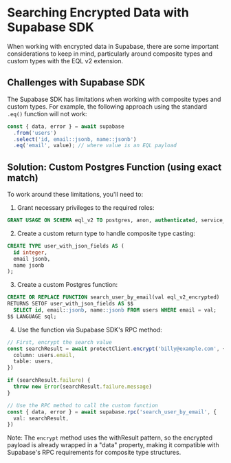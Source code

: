 # Searching Encrypted Data with Supabase SDK

When working with encrypted data in Supabase, there are some important considerations to keep in mind, particularly around composite types and custom types with the EQL v2 extension.

## Challenges with Supabase SDK

The Supabase SDK has limitations when working with composite types and custom types. For example, the following approach using the standard `.eq()` function will not work:

```typescript
const { data, error } = await supabase
  .from('users')
  .select('id, email::jsonb, name::jsonb')
  .eq('email', value); // where value is an EQL payload
```

## Solution: Custom Postgres Function (using exact match)

To work around these limitations, you'll need to:

1. Grant necessary privileges to the required roles:
```sql
GRANT USAGE ON SCHEMA eql_v2 TO postgres, anon, authenticated, service_role, dashboard_user;
```

2. Create a custom return type to handle composite type casting:
```sql
CREATE TYPE user_with_json_fields AS (
  id integer,
  email jsonb,
  name jsonb
);
```

3. Create a custom Postgres function:
```sql
CREATE OR REPLACE FUNCTION search_user_by_email(val eql_v2_encrypted)
RETURNS SETOF user_with_json_fields AS $$
  SELECT id, email::jsonb, name::jsonb FROM users WHERE email = val;
$$ LANGUAGE sql;
```

4. Use the function via Supabase SDK's RPC method:
```typescript
// First, encrypt the search value
const searchResult = await protectClient.encrypt('billy@example.com', {
  column: users.email,
  table: users,
})

if (searchResult.failure) {
  throw new Error(searchResult.failure.message)
}

// Use the RPC method to call the custom function
const { data, error } = await supabase.rpc('search_user_by_email', {
  val: searchResult,
})
```

Note: The `encrypt` method uses the withResult pattern, so the encrypted payload is already wrapped in a "data" property, making it compatible with Supabase's RPC requirements for composite type structures.